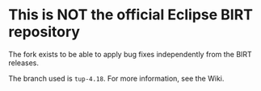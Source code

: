 # This is NOT the official Eclipse BIRT repository

The fork exists to be able to apply bug fixes independently from the BIRT releases.

The branch used is `tup-4.18`. For more information, see the Wiki.
